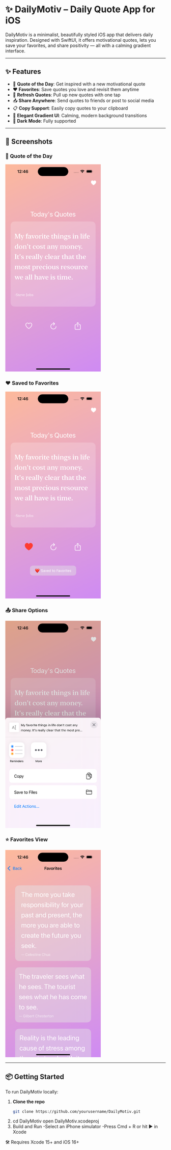 # ✨ DailyMotiv – Daily Quote App for iOS

DailyMotiv is a minimalist, beautifully styled iOS app that delivers daily inspiration. Designed with SwiftUI, it offers motivational quotes, lets you save your favorites, and share positivity — all with a calming gradient interface.

---

## ✨ Features

- 📜 **Quote of the Day**: Get inspired with a new motivational quote
- ❤️ **Favorites**: Save quotes you love and revisit them anytime
- 🔄 **Refresh Quotes**: Pull up new quotes with one tap
- 📤 **Share Anywhere**: Send quotes to friends or post to social media
- 📋 **Copy Support**: Easily copy quotes to your clipboard
- 🌈 **Elegant Gradient UI**: Calming, modern background transitions
- 🌙 **Dark Mode**: Fully supported

---

## 📸 Screenshots

### 🧘 Quote of the Day
<img src="Screenshots/QuoteView.png" alt="Quote View" width="300"/>

### ❤️ Saved to Favorites
<img src="Screenshots/Favorited.png" alt="Saved to Favorites" width="300"/>

### 📤 Share Options
<img src="Screenshots/ShareSheet.png" alt="Share Sheet" width="300"/>

### ⭐ Favorites View
<img src="Screenshots/FavoritesList.png" alt="Favorites List" width="300"/>

---

## 📦 Getting Started

To run DailyMotiv locally:

1. **Clone the repo**
   ```bash
   git clone https://github.com/yourusername/DailyMotiv.git
2. cd DailyMotiv
   open DailyMotiv.xcodeproj
3. Build and Run
   -Select an iPhone simulator
   -Press Cmd + R or hit ▶️ in Xcode

🛠 Requires Xcode 15+ and iOS 16+
